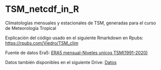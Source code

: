 # TSM_netcdf_in_R

Climatologías mensuales y estacionales de TSM, generadas para el curso de Meteorología Tropical

Explicación del código usado en el siguiente Rmarkdown en Rpubs: https://rpubs.com/Viedro/TSM_clim

Fuente de datos Era5: [ERA5 mensual-Niveles unicos TSM(1991-2020)](https://cds.climate.copernicus.eu/cdsapp#!/dataset/reanalysis-era5-single-levels-monthly-means?tab=form/ "Ingresar al ERA5")

Datos también disponibles en el siguiente Drive: [Datos](https://drive.google.com/drive/folders/1ffSL876aUf0FTgj30Tr3EPEpslCAxgNw?usp=sharing/ "Ingresar a mi drive")
